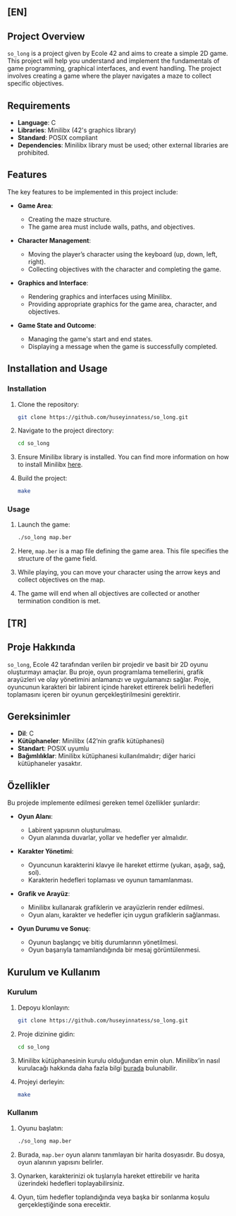 ## [EN]

## Project Overview

`so_long` is a project given by Ecole 42 and aims to create a simple 2D game. This project will help you understand and implement the fundamentals of game programming, graphical interfaces, and event handling. The project involves creating a game where the player navigates a maze to collect specific objectives.

## Requirements

- **Language**: C
- **Libraries**: Minilibx (42's graphics library)
- **Standard**: POSIX compliant
- **Dependencies**: Minilibx library must be used; other external libraries are prohibited.

## Features

The key features to be implemented in this project include:

- **Game Area**:
  - Creating the maze structure.
  - The game area must include walls, paths, and objectives.

- **Character Management**:
  - Moving the player’s character using the keyboard (up, down, left, right).
  - Collecting objectives with the character and completing the game.

- **Graphics and Interface**:
  - Rendering graphics and interfaces using Minilibx.
  - Providing appropriate graphics for the game area, character, and objectives.

- **Game State and Outcome**:
  - Managing the game's start and end states.
  - Displaying a message when the game is successfully completed.

## Installation and Usage

### Installation

1. Clone the repository:

   ```bash
   git clone https://github.com/huseyinnatess/so_long.git

1. Navigate to the project directory:

   ```bash 
   cd so_long

2. Ensure Minilibx library is installed. You can find more information on how to install Minilibx [here](https://github.com/42Paris/minilibx).

3. Build the project:

   ```bash
   make

### Usage

1. Launch the game:

   ```bash
   ./so_long map.ber

2. Here, `map.ber` is a map file defining the game area. This file specifies the structure of the game field.

3. While playing, you can move your character using the arrow keys and collect objectives on the map.

4. The game will end when all objectives are collected or another termination condition is met.

## [TR]

## Proje Hakkında

`so_long`, Ecole 42 tarafından verilen bir projedir ve basit bir 2D oyunu oluşturmayı amaçlar. Bu proje, oyun programlama temellerini, grafik arayüzleri ve olay yönetimini anlamanızı ve uygulamanızı sağlar. Proje, oyuncunun karakteri bir labirent içinde hareket ettirerek belirli hedefleri toplamasını içeren bir oyunun gerçekleştirilmesini gerektirir.

## Gereksinimler

- **Dil**: C
- **Kütüphaneler**: Minilibx (42’nin grafik kütüphanesi)
- **Standart**: POSIX uyumlu
- **Bağımlılıklar**: Minilibx kütüphanesi kullanılmalıdır; diğer harici kütüphaneler yasaktır.

## Özellikler

Bu projede implemente edilmesi gereken temel özellikler şunlardır:

- **Oyun Alanı**:
  - Labirent yapısının oluşturulması.
  - Oyun alanında duvarlar, yollar ve hedefler yer almalıdır.

- **Karakter Yönetimi**:
  - Oyuncunun karakterini klavye ile hareket ettirme (yukarı, aşağı, sağ, sol).
  - Karakterin hedefleri toplaması ve oyunun tamamlanması.

- **Grafik ve Arayüz**:
  - Minilibx kullanarak grafiklerin ve arayüzlerin render edilmesi.
  - Oyun alanı, karakter ve hedefler için uygun grafiklerin sağlanması.

- **Oyun Durumu ve Sonuç**:
  - Oyunun başlangıç ve bitiş durumlarının yönetilmesi.
  - Oyun başarıyla tamamlandığında bir mesaj görüntülenmesi.

## Kurulum ve Kullanım

### Kurulum

1. Depoyu klonlayın:

   ```bash
   git clone https://github.com/huseyinnatess/so_long.git

2. Proje dizinine gidin:

    ```bash
   cd so_long

3. Minilibx kütüphanesinin kurulu olduğundan emin olun. Minilibx’in nasıl kurulacağı hakkında daha fazla bilgi [burada](https://github.com/42Paris/minilibx) bulunabilir.

4. Projeyi derleyin:

    ```bash
   make

### Kullanım

1. Oyunu başlatın:

    ```bash
   ./so_long map.ber

2. Burada, `map.ber` oyun alanını tanımlayan bir harita dosyasıdır. Bu dosya, oyun alanının yapısını belirler.

3. Oynarken, karakterinizi ok tuşlarıyla hareket ettirebilir ve harita üzerindeki hedefleri toplayabilirsiniz.

4. Oyun, tüm hedefler toplandığında veya başka bir sonlanma koşulu gerçekleştiğinde sona erecektir.

